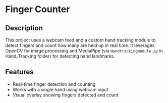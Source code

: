 # Finger Counter

## Description
This project uses a webcam feed and a custom hand tracking module to detect fingers and count how many are held up in real time. It leverages OpenCV for image processing and MediaPipe (via `Handtrackingmodule.py` in Hand_Tracking folder) for detecting hand landmarks.

## Features
- Real-time finger detection and counting
- Works with a single hand using webcam input
- Visual overlay showing fingers detected and count
